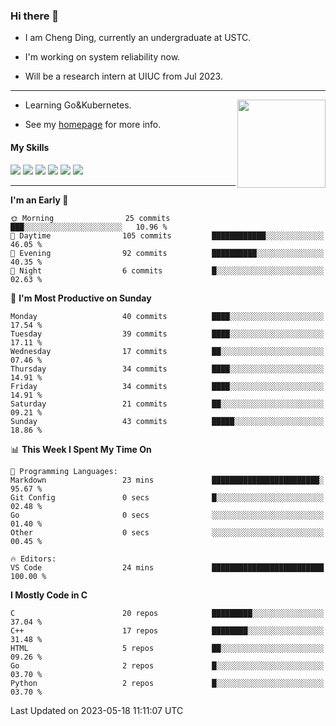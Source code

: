 ### Hi there 👋

* I am Cheng Ding, currently an undergraduate at USTC.
  
* I'm working on system reliability now.

* Will be a research intern at UIUC from Jul 2023.

---

<img align="right" height="141" src="https://github-readme-stats.vercel.app/api?username=IrisesD&theme=tokyonight&show_icons=true&count_private=true">

-  Learning Go&Kubernetes.

-  See my [homepage](https://irisesd.github.io) for more info.

#### My Skills

![](https://img.shields.io/badge/C++-65318e?logo=cplusplus&logoColor=fff)
![](https://img.shields.io/badge/Python-3e74a2?logo=python&logoColor=fff)
![](https://img.shields.io/badge/C-5654a2?logo=c&logoColor=fff)
![](https://img.shields.io/badge/Go-00aaff?logo=go&logoColor=fff)
![](https://img.shields.io/badge/Docker-0088ff?logo=docker&logoColor=fff)
![](https://img.shields.io/badge/Kubernetes-0066FF?logo=kubernetes&logoColor=fff)

---
<!--START_SECTION:waka-->
**I'm an Early 🐤** 

```text
🌞 Morning                25 commits          ███░░░░░░░░░░░░░░░░░░░░░░   10.96 % 
🌆 Daytime                105 commits         ████████████░░░░░░░░░░░░░   46.05 % 
🌃 Evening                92 commits          ██████████░░░░░░░░░░░░░░░   40.35 % 
🌙 Night                  6 commits           █░░░░░░░░░░░░░░░░░░░░░░░░   02.63 % 
```
📅 **I'm Most Productive on Sunday** 

```text
Monday                   40 commits          ████░░░░░░░░░░░░░░░░░░░░░   17.54 % 
Tuesday                  39 commits          ████░░░░░░░░░░░░░░░░░░░░░   17.11 % 
Wednesday                17 commits          ██░░░░░░░░░░░░░░░░░░░░░░░   07.46 % 
Thursday                 34 commits          ████░░░░░░░░░░░░░░░░░░░░░   14.91 % 
Friday                   34 commits          ████░░░░░░░░░░░░░░░░░░░░░   14.91 % 
Saturday                 21 commits          ██░░░░░░░░░░░░░░░░░░░░░░░   09.21 % 
Sunday                   43 commits          █████░░░░░░░░░░░░░░░░░░░░   18.86 % 
```


📊 **This Week I Spent My Time On** 

```text
💬 Programming Languages: 
Markdown                 23 mins             ████████████████████████░   95.67 % 
Git Config               0 secs              █░░░░░░░░░░░░░░░░░░░░░░░░   02.48 % 
Go                       0 secs              ░░░░░░░░░░░░░░░░░░░░░░░░░   01.40 % 
Other                    0 secs              ░░░░░░░░░░░░░░░░░░░░░░░░░   00.45 % 

🔥 Editors: 
VS Code                  24 mins             █████████████████████████   100.00 % 
```

**I Mostly Code in C** 

```text
C                        20 repos            █████████░░░░░░░░░░░░░░░░   37.04 % 
C++                      17 repos            ████████░░░░░░░░░░░░░░░░░   31.48 % 
HTML                     5 repos             ██░░░░░░░░░░░░░░░░░░░░░░░   09.26 % 
Go                       2 repos             █░░░░░░░░░░░░░░░░░░░░░░░░   03.70 % 
Python                   2 repos             █░░░░░░░░░░░░░░░░░░░░░░░░   03.70 % 
```




 Last Updated on 2023-05-18 11:11:07 UTC
<!--END_SECTION:waka-->